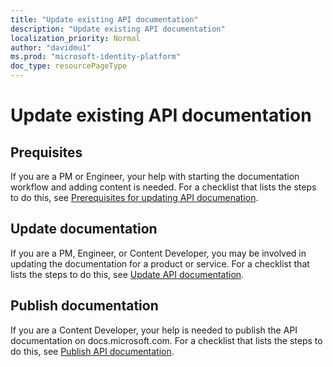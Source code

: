 ```yaml
---
title: "Update existing API documentation"
description: "Update existing API documentation"
localization_priority: Normal
author: "davidmu1"
ms.prod: "microsoft-identity-platform"
doc_type: resourcePageType
---
```


# Update existing API documentation

## Prequisites

If you are a PM or Engineer, your help with starting the documentation workflow and adding content is needed. For a checklist that lists the steps to do this, see [Prerequisites for updating API documenation](graph-prerequisites-existing.md).

## Update documentation

If you are a PM, Engineer, or Content Developer, you may be involved in updating the documentation for a product or service. For a checklist that lists the steps to do this, see [Update API documentation](graph-update-content.md).

## Publish documentation

If you are a Content Developer, your help is needed to publish the API documentation on docs.microsoft.com. For a checklist that lists the steps to do this, see [Publish API documentation](graph-publish.md).
